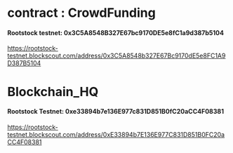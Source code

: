 # contract : CrowdFunding


#### Rootstock testnet: 0x3C5A8548B327E67bc9170DE5e8fC1a9d387b5104
https://rootstock-testnet.blockscout.com/address/0x3C5A8548b327E67Bc9170dE5e8FC1A9D387B5104

# Blockchain_HQ


#### Rootstock Testnet: 0xe33894b7e136E977c831D851B0fC20aCC4F08381
https://rootstock-testnet.blockscout.com/address/0xE33894b7E136E977C831D851B0FC20aCC4F08381


